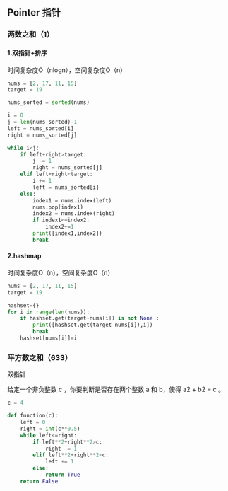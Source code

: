 ## Pointer 指针 


### 两数之和（1）



#### 1.双指针+排序


时间复杂度O（nlogn），空间复杂度O（n）

```python
nums = [2, 17, 11, 15]
target = 19
```

```python
nums_sorted = sorted(nums)

i = 0
j = len(nums_sorted)-1
left = nums_sorted[i]
right = nums_sorted[j]

while i<j:
    if left+right>target:
        j -= 1
        right = nums_sorted[j]
    elif left+right<target:
        i += 1
        left = nums_sorted[i]
    else:
        index1 = nums.index(left)
        nums.pop(index1)
        index2 = nums.index(right)
        if index1<=index2:
            index2+=1
        print([index1,index2])
        break
```

#### 2.hashmap


时间复杂度O（n），空间复杂度O（n）

```python
nums = [2, 17, 11, 15]
target = 19
```

```python
hashset={}
for i in range(len(nums)):
    if hashset.get(target-nums[i]) is not None :
        print([hashset.get(target-nums[i]),i])
        break
    hashset[nums[i]]=i
```

### 平方数之和（633）

双指针


给定一个非负整数 c ，你要判断是否存在两个整数 a 和 b，使得 a2 + b2 = c 。

```python
c = 4
```

```python
def function(c):
    left = 0
    right = int(c**0.5)
    while left<=right:
        if left**2+right**2>c:
            right -= 1
        elif left**2+right**2<c:
            left += 1
        else:
            return True
    return False

```
